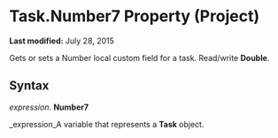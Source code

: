 
# Task.Number7 Property (Project)

 **Last modified:** July 28, 2015

Gets or sets a Number local custom field for a task. Read/write  **Double**.

## Syntax

 _expression_. **Number7**

 _expression_A variable that represents a  **Task** object.

